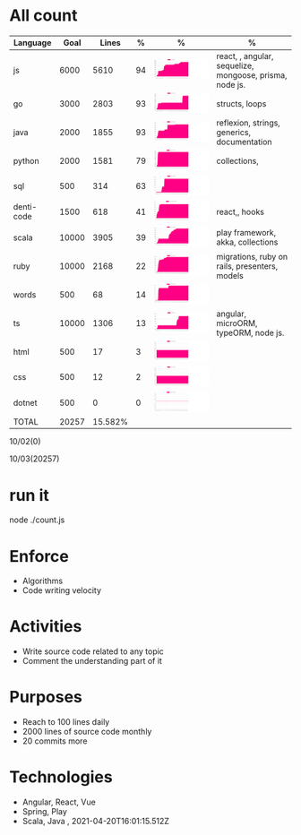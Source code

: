 # All count
|Language|Goal|Lines|%|%|%|
|----------|-------|-------|--------|--------|--------|
|js|6000|5610|94|![js](https://raw.githubusercontent.com/kapit4n/l-10000-dev/master/js.png)|react, , angular, sequelize, mongoose, prisma, node js.|
|go|3000|2803|93|![go](https://raw.githubusercontent.com/kapit4n/l-10000-dev/master/go.png)|structs, loops|
|java|2000|1855|93|![java](https://raw.githubusercontent.com/kapit4n/l-10000-dev/master/java.png)|reflexion, strings, generics, documentation|
|python|2000|1581|79|![python](https://raw.githubusercontent.com/kapit4n/l-10000-dev/master/python.png)|collections, |
|sql|500|314|63|![sql](https://raw.githubusercontent.com/kapit4n/l-10000-dev/master/sql.png)||
|denti-code|1500|618|41|![denti-code](https://raw.githubusercontent.com/kapit4n/l-10000-dev/master/denti-code.png)|react,, hooks|
|scala|10000|3905|39|![scala](https://raw.githubusercontent.com/kapit4n/l-10000-dev/master/scala.png)|play framework, akka, collections|
|ruby|10000|2168|22|![ruby](https://raw.githubusercontent.com/kapit4n/l-10000-dev/master/ruby.png)|migrations, ruby on rails, presenters, models|
|words|500|68|14|![words](https://raw.githubusercontent.com/kapit4n/l-10000-dev/master/words.png)||
|ts|10000|1306|13|![ts](https://raw.githubusercontent.com/kapit4n/l-10000-dev/master/ts.png)|angular, microORM, typeORM, node js.|
|html|500|17|3|![html](https://raw.githubusercontent.com/kapit4n/l-10000-dev/master/html.png)||
|css|500|12|2|![css](https://raw.githubusercontent.com/kapit4n/l-10000-dev/master/css.png)||
|dotnet|500|0|0|![dotnet](https://raw.githubusercontent.com/kapit4n/l-10000-dev/master/dotnet.png)||
|TOTAL|20257|15.582%|
10/02(0)

10/03(20257)


# run it
node ./count.js
    
# Enforce
* Algorithms
* Code writing velocity

# Activities
* Write source code related to any topic
* Comment the understanding part of it
    
# Purposes
* Reach to 100 lines daily
* 2000 lines of source code monthly
* 20 commits more

# Technologies
* Angular, React, Vue
* Spring, Play
* Scala, Java
, 2021-04-20T16:01:15.512Z
